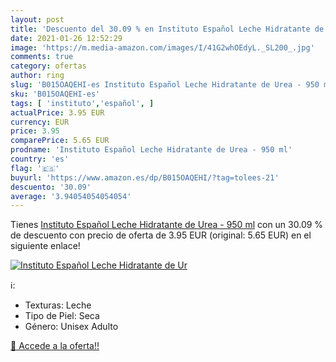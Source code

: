 ```yaml
---
layout: post
title: 'Descuento del 30.09 % en Instituto Español Leche Hidratante de Ur'
date: 2021-01-26 12:52:29
image: 'https://m.media-amazon.com/images/I/41G2whOEdyL._SL200_.jpg'
comments: true
category: ofertas
author: ring
slug: 'B015OAQEHI-es Instituto Español Leche Hidratante de Urea - 950 ml'
sku: 'B015OAQEHI-es'
tags: [ 'instituto','español', ]
actualPrice: 3.95 EUR
currency: EUR
price: 3.95
comparePrice: 5.65 EUR
prodname: 'Instituto Español Leche Hidratante de Urea - 950 ml'
country: 'es'
flag: '🇪🇸'
buyurl: 'https://www.amazon.es/dp/B015OAQEHI/?tag=tolees-21'
descuento: '30.09'
average: '3.94054054054054'
---
```


Tienes [Instituto Español Leche Hidratante de Urea - 950 ml](https://www.amazon.es/dp/B015OAQEHI/?tag=tolees-21) con un 30.09 % de descuento con precio de oferta de 3.95 EUR (original: 5.65 EUR) en el siguiente enlace!

[![Instituto Español Leche Hidratante de Ur](https://m.media-amazon.com/images/I/41G2whOEdyL._SL200_.jpg)](https://www.amazon.es/dp/B015OAQEHI/?tag=tolees-21)

ℹ️:

- Texturas: Leche
- Tipo de Piel: Seca
- Género: Unisex Adulto

[🛒 Accede a la oferta!!](https://www.amazon.es/dp/B015OAQEHI/?tag=tolees-21)
